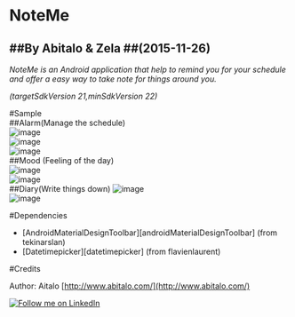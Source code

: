 NoteMe
====
##By Abitalo & Zela
##(2015-11-26)
----
<i>NoteMe is an Android application that help to remind you for your schedule and offer a easy way to take note for things around you.  

(targetSdkVersion 21,minSdkVersion 22)  </i>

#Sample  
##Alarm(Manage the schedule)  
![image](http://7xkp3n.com1.z0.glb.clouddn.com/Screenshot_2015-12-15-21-00-47.png)  
![image](http://7xkp3n.com1.z0.glb.clouddn.com/Screenshot_2015-12-15-21-00-33.png)  
![image](http://7xkp3n.com1.z0.glb.clouddn.com/Screenshot_2015-12-15-21-00-39.png)  
##Mood (Feeling of the day)  
![image](http://7xkp3n.com1.z0.glb.clouddn.com/Screenshot_2015-12-15-20-59-28.png)  
![image](http://7xkp3n.com1.z0.glb.clouddn.com/Screenshot_2015-12-15-21-01-12.png)  
##Diary(Write things down)
![image](http://7xkp3n.com1.z0.glb.clouddn.com/Screenshot_2015-12-15-20-59-33.png)  
![image](http://7xkp3n.com1.z0.glb.clouddn.com/Screenshot_2015-12-15-21-02-17.png)  

#Dependencies

* [AndroidMaterialDesignToolbar][androidMaterialDesignToolbar] (from tekinarslan)
* [Datetimepicker][datetimepicker] (from flavienlaurent)

#Credits

Author: Aitalo [http://www.abitalo.com/](http://www.abitalo.com/)

<a href="https://cn.linkedin.com/in/abitalo">
  <img alt="Follow me on LinkedIn"
       src="https://raw.githubusercontent.com/florent37/DaVinci/master/mobile/src/main/res/drawable-hdpi/linkedin.png" />
</a>
